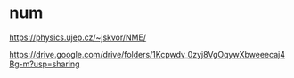 # num
https://physics.ujep.cz/~jskvor/NME/

https://drive.google.com/drive/folders/1Kcpwdv_0zyj8VgOqywXbweeecaj4Bg-m?usp=sharing
